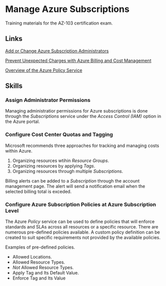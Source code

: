 # Manage Azure Subscriptions

Training materials for the AZ-103 certification exam.

## Links

[Add or Change Azure Subscription Administrators](https://docs.microsoft.com/en-us/azure/billing/billing-add-change-azure-subscription-administrator)

[Prevent Unexpected Charges with Azure Billing and Cost Management](https://docs.microsoft.com/en-us/azure/billing/billing-getting-started)

[Overview of the Azure Policy Service](https://docs.microsoft.com/en-us/azure/governance/policy/overview)

## Skills

### Assign Administrator Permissions

Managing administratior permissions for Azure subscriptions is done through the _Subscriptions_ service under the _Access Control (IAM)_ option in the Azure portal.

### Configure Cost Center Quotas and Tagging

Microsoft recommends three approaches for tracking and managing costs within Azure.

1. Organizing resources wtihin _Resource Groups_.
1. Organizing resources by applying _Tags_.
1. Organizing resources through multiple _Subscriptions_.

Billing alerts can be added to a _Subscription_ through the account management page.  The alert will send a notification email when the selected billing total is exceded.

### Configure Azure Subscription Policies at Azure Subscription Level

The Azure _Policy_ service can be used to define policies that will enforce standards and SLAs across all resources or a specific resource.  There are numerous pre-defined policies available.  A custom policy definition can be created to suit specific requirements not provided by the available policies.

Examples of pre-defined policies.

- Allowed Locations.
- Allowed Resource Types.
- _Not_ Allowed Resource Types.
- Apply Tag and Its Default Value.
- Enforce Tag and Its Value